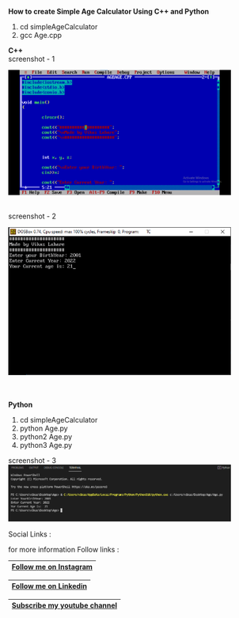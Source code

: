 **How to create Simple Age Calculator Using C++ and Python**


1. cd simpleAgeCalculator
2. gcc Age.cpp

**C++**<br>
screenshot - 1

<img src="SS/Age.png" width="450"><br><br>

screenshot - 2

<img src="SS/A.PNG" width="450"><br><br><br>


**Python**

1. cd simpleAgeCalculator
2. python Age.py
3. python2 Age.py
4. python3 Age.py

screenshot - 3
<img src="SS/P1.PNG" width="450"><br>

Social Links :

for more information Follow links :

|**[Follow me on Instagram](https://instagram.com/__vikas__05)**|
|---------------------------------------------------------------|



|**[Follow me on Linkedin](https://www.linkedin.com/in/vikas-lahare-473144227/)**|
|--------------------------------------------------------------------------------|



|**[Subscribe my youtube channel](https://www.youtube.com/channel/UCf-YDB8E6JJ4eoBTBDKVBNQ)**|
|--------------------------------------------------------------------------------------------|

